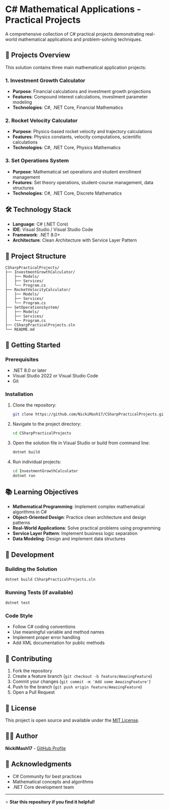 # C# Mathematical Applications - Practical Projects

A comprehensive collection of C# practical projects demonstrating real-world mathematical applications and problem-solving techniques.

## 🚀 Projects Overview

This solution contains three main mathematical application projects:

### 1. Investment Growth Calculator
- **Purpose**: Financial calculations and investment growth projections
- **Features**: Compound interest calculations, investment parameter modeling
- **Technologies**: C#, .NET Core, Financial Mathematics

### 2. Rocket Velocity Calculator
- **Purpose**: Physics-based rocket velocity and trajectory calculations
- **Features**: Physics constants, velocity computations, scientific calculations
- **Technologies**: C#, .NET Core, Physics Mathematics

### 3. Set Operations System
- **Purpose**: Mathematical set operations and student enrollment management
- **Features**: Set theory operations, student-course management, data structures
- **Technologies**: C#, .NET Core, Discrete Mathematics

## 🛠️ Technology Stack

- **Language**: C# (.NET Core)
- **IDE**: Visual Studio / Visual Studio Code
- **Framework**: .NET 8.0+
- **Architecture**: Clean Architecture with Service Layer Pattern

## 📁 Project Structure

```
CSharpPracticalProjects/
├── InvestmentGrowthCalculator/
│   ├── Models/
│   ├── Services/
│   └── Program.cs
├── RocketVelocityCalculator/
│   ├── Models/
│   ├── Services/
│   └── Program.cs
├── SetOperationsSystem/
│   ├── Models/
│   ├── Services/
│   └── Program.cs
├── CSharpPracticalProjects.sln
└── README.md
```

## 🚀 Getting Started

### Prerequisites
- .NET 8.0 or later
- Visual Studio 2022 or Visual Studio Code
- Git

### Installation
1. Clone the repository:
   ```bash
   git clone https://github.com/NickiMash17/CSharpPracticalProjects.git
   ```

2. Navigate to the project directory:
   ```bash
   cd CSharpPracticalProjects
   ```

3. Open the solution file in Visual Studio or build from command line:
   ```bash
   dotnet build
   ```

4. Run individual projects:
   ```bash
   cd InvestmentGrowthCalculator
   dotnet run
   ```

## 📚 Learning Objectives

- **Mathematical Programming**: Implement complex mathematical algorithms in C#
- **Object-Oriented Design**: Practice clean architecture and design patterns
- **Real-World Applications**: Solve practical problems using programming
- **Service Layer Pattern**: Implement business logic separation
- **Data Modeling**: Design and implement data structures

## 🔧 Development

### Building the Solution
```bash
dotnet build CSharpPracticalProjects.sln
```

### Running Tests (if available)
```bash
dotnet test
```

### Code Style
- Follow C# coding conventions
- Use meaningful variable and method names
- Implement proper error handling
- Add XML documentation for public methods

## 📝 Contributing

1. Fork the repository
2. Create a feature branch (`git checkout -b feature/AmazingFeature`)
3. Commit your changes (`git commit -m 'Add some AmazingFeature'`)
4. Push to the branch (`git push origin feature/AmazingFeature`)
5. Open a Pull Request

## 📄 License

This project is open source and available under the [MIT License](LICENSE).

## 👨‍💻 Author

**NickiMash17** - [GitHub Profile](https://github.com/NickiMash17)

## 🙏 Acknowledgments

- C# Community for best practices
- Mathematical concepts and algorithms
- .NET Core development team

---

⭐ **Star this repository if you find it helpful!**
